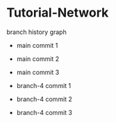 # Tutorial-Network
 branch history graph

- main commit 1
- main commit 2
- main commit 3




- branch-4 commit 1
- branch-4 commit 2
- branch-4 commit 3